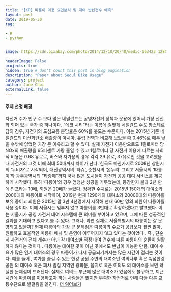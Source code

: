 ```yaml
---
title: "[KR] 따릉이 이용 요인분석 및 대여 반납건수 예측"
layout: post
date: 2019-05-30 
tag: 

- R 
- python


image: https://cdn.pixabay.com/photo/2014/12/10/20/48/medic-563423_1280.jpg

headerImage: False 
projects: true
hidden: true # don't count this post in blog pagination
description: "Paper about Seoul Bike Usage" 
category: project
author: Jane Choi 
externalLink: false  
---
```


#### 주제 선정 배경 

자전거 수가 인구 수 보다 많은 네덜란드는 공영자전거 정책과 운용에 있어서 가장 선진화 되어 있는 국가 중 하나이다. 
“에코 시티”라는 이름에 걸맞게 네덜란드 수도 암스테르담의 경우, 자전거의 도심교통 분담률은 60%를 웃도는 수준이다. 
이는 2015년 기준 네덜란드의 이산화탄소 배출량이 아시아, 유럽 전역과 비교해 보았을 때 0.46%로 매우 낮을 수밖에 없었던 가장 큰 이유라고 할 수 있다. 
실제 자전거 이용만으로도 1킬로미터 당 NOx의 배출량을 65퍼센트 가량 줄일 수 있고 1킬로미터 당 자전거 이용에 따르는 사회적 비용은 0.68 유로로, 버스와 자가용의 경우 각각 29 유로, 37유로인 것을 고려했을 때 자전거의 그것 비해 최대 50배까지 차이가 난다. 
한국도 마찬가지로 2008년 창원시의 ‘누비자’로 시작되어, 대전광역시의 ‘타슈’, 순천시의 ‘온누리’ 그리고 서울시의 ‘따릉이’와 광주광역시의 “타랑께”까지 국내 많은 도시들이 자전거 공공 대여 서비스를 제공하기 시작했다. 
특히 ‘따릉이’의 경우 엄청난 성공을 거두었는데, 등장한지 불과 2년 만에 인프라는 10배, 회원은 20배가 늘었다. 
정확한 수치로는 2015년 150개의 대여소와 2000대의 따릉이로 시작하여, 2019년 현재 1290개의 대여소와 20000대의 따릉이를 보유 중이고 회원은 2015년 말 3만 4천명에서 시작해 현재 60만 명의 회원이 따릉이를 사용 중이다. 
이에 서울시는 멈추지 않고 따릉이를 3만대로 확장하겠다고 발표했다. 이는 서울시가 공영 자전거 대여 시스템에 큰 의미를 부여하고 있으며, 그에 따른 성공적인 결과를 기대하고 있다고 볼 수 있다.
그러나, 과연 실제로 서울특별시의 따릉이는 잘 운영되고 있을까?
현재 따릉이의 가장 큰 문제점은 따릉이의 수요가 공급보다 훨씬 많아, 원활하고 효율적인 따릉이 배치 및 운영이 이루어지지 않고 있다는 것이었다 . 
즉 , 단순히 자전거의 전체 개수가 아닌 각 대여소별 적정 대여 건수에 따른 따릉이의 순환이 원활하지 않다는 것이다 . 
따릉이는 대여한 곳이 아닌 곳에서도 반납이 가능한 만큼, 대여 수요가 많은 인기 대여소의 경우 따릉이가 다시 공급되기까지는 많은 시간이 걸리는 것이다.
예를 들어 , 여가를 즐길 수 있는 한강 공원 주변의 대여소인 여의나루 혹은 뚝섬한강공원 의 대여소 혹은 회사 밀집 지역인 광화문, 을지로  혹은 여의도 의 대여소를 보면 확실한 문제점이 드러난다. 
실제로 여의도 부근에 많은 대여소가 있음에도 불구하고, 퇴근시간에 따릉이를 이용하고자 하는 사람들은 많지만 부족한 자전거로 인해 다들 다른 교통수단으로 발걸음을 옮긴다. [더 읽어보기](https://github.com/jaeyoung-jane-choi/papers/blob/main/2019-psat-analysis-bike-usage.pdf)
